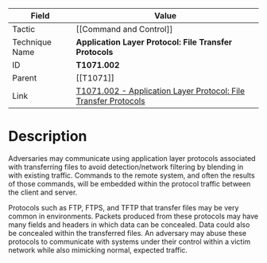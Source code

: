
|Field|Value|
|---|---|
|Tactic|[[Command and Control]]|
|Technique Name|**Application Layer Protocol: File Transfer Protocols**|
|ID|**T1071.002**|
|Parent|[[T1071]]|
|Link|[T1071.002 - Application Layer Protocol: File Transfer Protocols](https://attack.mitre.org/techniques/T1071/002)|

# Description

Adversaries may communicate using application layer protocols associated with transferring files to avoid detection/network filtering by blending in with existing traffic. Commands to the remote system, and often the results of those commands, will be embedded within the protocol traffic between the client and server. 

Protocols such as FTP, FTPS, and TFTP that transfer files may be very common in environments.  Packets produced from these protocols may have many fields and headers in which data can be concealed. Data could also be concealed within the transferred files. An adversary may abuse these protocols to communicate with systems under their control within a victim network while also mimicking normal, expected traffic. 